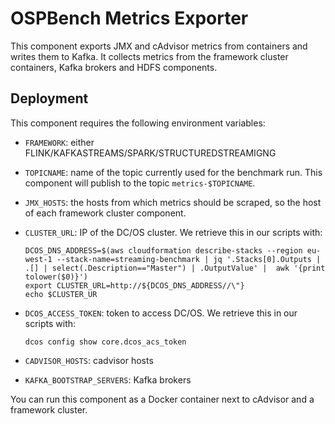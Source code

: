 # OSPBench Metrics Exporter

This component exports JMX and cAdvisor metrics from containers and writes them to Kafka.
It collects metrics from the framework cluster containers, Kafka brokers and HDFS components.


##  Deployment
This component requires the following environment variables:

- `FRAMEWORK`: either FLINK/KAFKASTREAMS/SPARK/STRUCTUREDSTREAMIGNG
- `TOPICNAME`: name of the topic currently used for the benchmark run. This component will publish to the topic `metrics-$TOPICNAME`.
- `JMX_HOSTS`: the hosts from which metrics should be scraped, so the host of each framework cluster component.
- `CLUSTER_URL`: IP of the DC/OS cluster. We retrieve this in our scripts with:

      DCOS_DNS_ADDRESS=$(aws cloudformation describe-stacks --region eu-west-1 --stack-name=streaming-benchmark | jq '.Stacks[0].Outputs | .[] | select(.Description=="Master") | .OutputValue' |  awk '{print tolower($0)}')
      export CLUSTER_URL=http://${DCOS_DNS_ADDRESS//\"}
      echo $CLUSTER_UR

- `DCOS_ACCESS_TOKEN`: token to access DC/OS. We retrieve this in our scripts with:

      dcos config show core.dcos_acs_token

- `CADVISOR_HOSTS`: cadvisor hosts
- `KAFKA_BOOTSTRAP_SERVERS`: Kafka brokers


You can run this component as a Docker container next to cAdvisor and a framework cluster.
